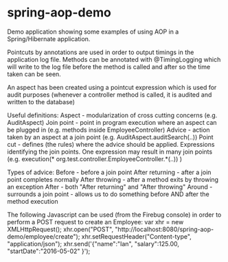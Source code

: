 # spring-aop-demo

Demo application showing some examples of using AOP in a Spring/Hibernate application.

Pointcuts by annotations are used in order to output timings in the application log file. Methods can be annotated with @TimingLogging which will write to the log file before the method is called and after so the time taken can be seen.

An aspect has been created using a pointcut expression which is used for audit purposes (whenever a controller method is called, it is audited and written to the database)

Useful definitions:
Aspect - modularization of cross cutting concerns (e.g. AuditAspect)
Join point - point in program execution where an aspect can be plugged in (e.g. methods inside EmployeeController)
Advice - action taken by an aspect at a join point (e.g. AuditAspect.auditSearch(..))
Point cut - defines (the rules) where the advice should be applied. Expressions identifying the join points. One expression may result in many join points (e.g. execution(* org.test.controller.EmployeeController.*(..)) )

Types of advice:
Before - before a join point
After returning - after a join point completes normally
After throwing - after a method exits by throwing an exception
After - both "After returning" and "After throwing"
Around - surrounds a join point - allows us to do something before AND after the method execution

The following Javascript can be used (from the Firebug console) in order to perform a POST request to create an Employee:
var xhr = new XMLHttpRequest();
xhr.open("POST", "http://localhost:8080/spring-aop-demo/employee/create");
xhr.setRequestHeader("Content-type", "application/json");
xhr.send('{"name":"Ian", "salary":125.00, "startDate":"2016-05-02" }');

